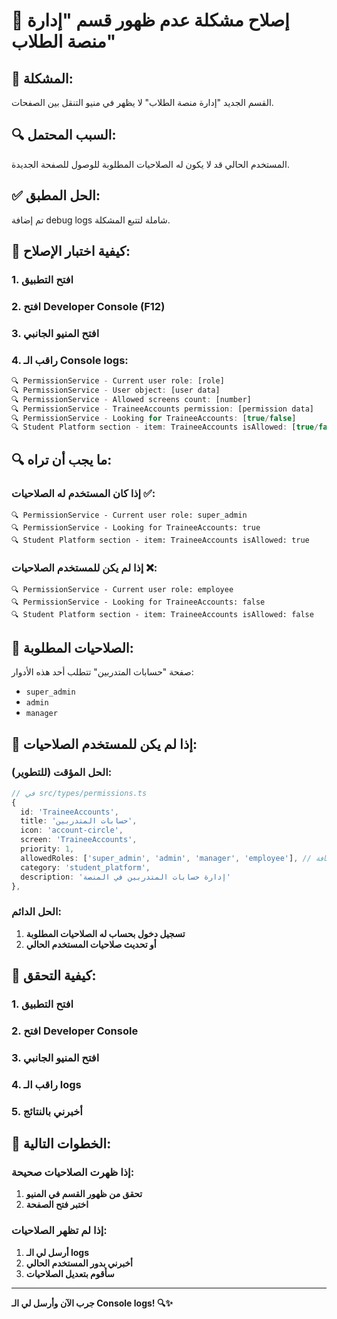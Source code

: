 # 🔧 إصلاح مشكلة عدم ظهور قسم "إدارة منصة الطلاب"

## 🎯 المشكلة:
القسم الجديد "إدارة منصة الطلاب" لا يظهر في منيو التنقل بين الصفحات.

## 🔍 السبب المحتمل:
المستخدم الحالي قد لا يكون له الصلاحيات المطلوبة للوصول للصفحة الجديدة.

## ✅ الحل المطبق:
تم إضافة debug logs شاملة لتتبع المشكلة.

## 🚀 كيفية اختبار الإصلاح:

### 1. **افتح التطبيق**
### 2. **افتح Developer Console (F12)**
### 3. **افتح المنيو الجانبي**
### 4. **راقب الـ Console logs:**

```javascript
🔍 PermissionService - Current user role: [role]
🔍 PermissionService - User object: [user data]
🔍 PermissionService - Allowed screens count: [number]
🔍 PermissionService - TraineeAccounts permission: [permission data]
🔍 PermissionService - Looking for TraineeAccounts: [true/false]
🔍 Student Platform section - item: TraineeAccounts isAllowed: [true/false]
```

## 🔍 ما يجب أن تراه:

### إذا كان المستخدم له الصلاحيات ✅:
```
🔍 PermissionService - Current user role: super_admin
🔍 PermissionService - Looking for TraineeAccounts: true
🔍 Student Platform section - item: TraineeAccounts isAllowed: true
```

### إذا لم يكن للمستخدم الصلاحيات ❌:
```
🔍 PermissionService - Current user role: employee
🔍 PermissionService - Looking for TraineeAccounts: false
🔍 Student Platform section - item: TraineeAccounts isAllowed: false
```

## 🎯 الصلاحيات المطلوبة:
صفحة "حسابات المتدربين" تتطلب أحد هذه الأدوار:
- `super_admin`
- `admin` 
- `manager`

## 🔧 إذا لم يكن للمستخدم الصلاحيات:

### الحل المؤقت (للتطوير):
```typescript
// في src/types/permissions.ts
{
  id: 'TraineeAccounts',
  title: 'حسابات المتدربين',
  icon: 'account-circle',
  screen: 'TraineeAccounts',
  priority: 1,
  allowedRoles: ['super_admin', 'admin', 'manager', 'employee'], // إضافة 'employee'
  category: 'student_platform',
  description: 'إدارة حسابات المتدربين في المنصة'
},
```

### الحل الدائم:
1. **تسجيل دخول بحساب له الصلاحيات المطلوبة**
2. **أو تحديث صلاحيات المستخدم الحالي**

## 📱 كيفية التحقق:

### 1. افتح التطبيق
### 2. افتح Developer Console
### 3. افتح المنيو الجانبي
### 4. راقب الـ logs
### 5. أخبرني بالنتائج

## 🎯 الخطوات التالية:

### إذا ظهرت الصلاحيات صحيحة:
1. **تحقق من ظهور القسم في المنيو**
2. **اختبر فتح الصفحة**

### إذا لم تظهر الصلاحيات:
1. **أرسل لي الـ logs**
2. **أخبرني بدور المستخدم الحالي**
3. **سأقوم بتعديل الصلاحيات**

---

**جرب الآن وأرسل لي الـ Console logs! 🔍✨**
